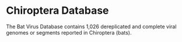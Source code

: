 # Chiroptera Database
The Bat Virus Database contains 1,026 dereplicated and complete viral genomes or segments reported in Chiroptera (bats).